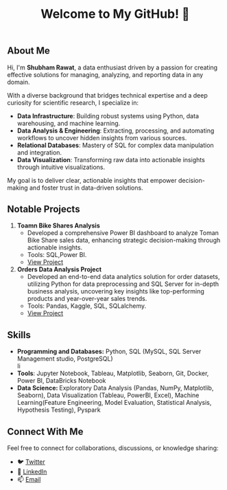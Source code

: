    <!DOCTYPE html>
<html lang="en">
<head>
    <meta charset="UTF-8">
    <meta name="viewport" content="width=device-width, initial-scale=1.0">
</head>
<body>
    <header>
        <h1>Welcome to My GitHub! 👋</h1>
    </header>
    <section>
        <h2>About Me</h2>
        <p>
            Hi, I'm <strong>Shubham Rawat</strong>, a data enthusiast driven by a passion for creating effective solutions for managing, analyzing, and reporting data in any domain.
        </p>
        <p>
            With a diverse background that bridges technical expertise and a deep curiosity for scientific research, I specialize in:
        </p>
        <ul>
            <li><strong>Data Infrastructure</strong>: Building robust systems using Python, data warehousing, and machine learning.</li>
            <li><strong>Data Analysis & Engineering</strong>: Extracting, processing, and automating workflows to uncover hidden insights from various sources.</li>
            <li><strong>Relational Databases</strong>: Mastery of SQL for complex data manipulation and integration.</li>
            <li><strong>Data Visualization</strong>: Transforming raw data into actionable insights through intuitive visualizations.</li>
        </ul>
        <p>My goal is to deliver clear, actionable insights that empower decision-making and foster trust in data-driven solutions.</p>
    </section>
    <section>
        <h2>Notable Projects</h2>
        <ol>
            <li>
                <strong>Toamn Bike Shares Analysis</strong>
                <ul>
                    <li> Developed a comprehensive Power BI dashboard to analyze Toman Bike Share sales data, enhancing strategic decision-making through actionable insights.</li>
                    <li>Tools: SQL,Power BI.</li>
                    <li><a href="https://github.com/SHUBHAMRAWAT-25/Toman-Bike-Shares-Analysis">View Project</a></li>
                </ul>
            </li>
            <li>
                <strong>Orders Data Analysis Project</strong>
                <ul>
                    <li>Developed an end-to-end data analytics solution for order datasets, utilizing Python for data preprocessing and SQL Server for in-depth business analysis, uncovering key insights like top-performing products and year-over-year sales trends.</li>
                    <li>Tools: Pandas, Kaggle, SQL, SQLalchemy.</li>
                    <li><a href="https://github.com/SHUBHAMRAWAT-25/Orders-Data-Analysis">View Project</a></li>
                </ul>
            </li>
        </ol>
    </section>
    <section>
        <h2>Skills</h2>
        <ul>
            <li><strong>Programming and Databases:</strong> Python, SQL (MySQL, SQL Server Management studio, PostgreSQL) </li>li
            <li><strong>Tools</strong>: Jupyter Notebook, Tableau, Matplotlib, Seaborn, Git, Docker, Power BI,  DataBricks Notebook</li>
            <li><strong>Data Science: </strong>Exploratory Data Analysis (Pandas, NumPy, Matplotlib, Seaborn), Data Visualization (Tableau, PowerBI, Excel), Machine Learning(Feature Engineering, Model Evaluation, Statistical Analysis, Hypothesis Testing), Pyspark</li>
        </ul>
    </section>
   <section>
        <h2>Connect With Me</h2>
        <p>Feel free to connect for collaborations, discussions, or knowledge sharing:</p>
        <ul>
            <li>🐦 <a href="https://x.com/Shubham_Rawat1">Twitter</a></li>
            <li>💼 <a href="https://www.linkedin.com/in/shubhamrawat12/">LinkedIn</a></li>
            <li>📫 <a href="shub.rawat25@gmail.com">Email</a></li>
        </ul>
    </section>
</body>
</html>
